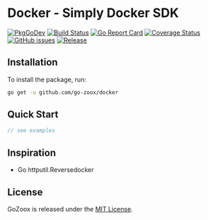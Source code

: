 # Docker - Simply Docker SDK

[![PkgGoDev](https://pkg.go.dev/badge/github.com/go-zoox/docker)](https://pkg.go.dev/github.com/go-zoox/docker)
[![Build Status](https://github.com/go-zoox/docker/actions/workflows/lint.yml/badge.svg?branch=master)](https://github.com/go-zoox/docker/actions/workflows/lint.yml)
[![Go Report Card](https://goreportcard.com/badge/github.com/go-zoox/docker)](https://goreportcard.com/report/github.com/go-zoox/docker)
[![Coverage Status](https://coveralls.io/repos/github/go-zoox/docker/badge.svg?branch=master)](https://coveralls.io/github/go-zoox/docker?branch=master)
[![GitHub issues](https://img.shields.io/github/issues/go-zoox/docker.svg)](https://github.com/go-zoox/docker/issues)
[![Release](https://img.shields.io/github/tag/go-zoox/docker.svg?label=Release)](https://github.com/go-zoox/docker/tags)


## Installation
To install the package, run:
```bash
go get -u github.com/go-zoox/docker
```

## Quick Start

```go
// see examples
```

## Inspiration
* Go httputil.Reversedocker

## License
GoZoox is released under the [MIT License](./LICENSE).
